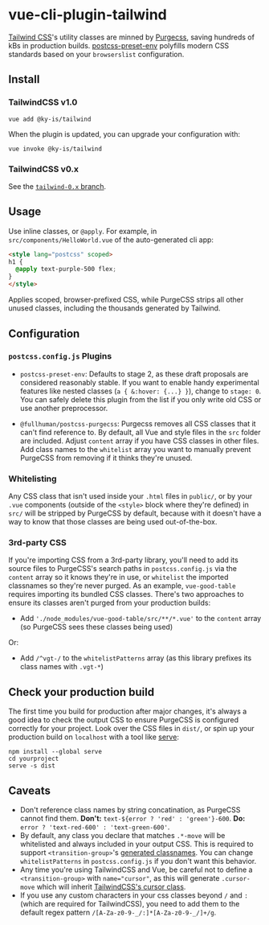 # vue-cli-plugin-tailwind

[Tailwind CSS](https://tailwindcss.com/docs/what-is-tailwind)'s utility classes are minned by [Purgecss](https://www.purgecss.com), saving hundreds of kBs in production builds. [postcss-preset-env](https://preset-env.cssdb.org/features) polyfills modern CSS standards based on your `browserslist` configuration.


## Install

### TailwindCSS v1.0

```console
vue add @ky-is/tailwind
```

When the plugin is updated, you can upgrade your configuration with:
```console
vue invoke @ky-is/tailwind
```

### TailwindCSS v0.x

See the [`tailwind-0.x` branch](https://github.com/ky-is/vue-cli-plugin-tailwind/tree/tailwind-0.x).


## Usage

Use inline classes, or `@apply`. For example, in `src/components/HelloWorld.vue` of the auto-generated cli app:
```html
<style lang="postcss" scoped>
h1 {
  @apply text-purple-500 flex;
}
</style>
```

Applies scoped, browser-prefixed CSS, while PurgeCSS strips all other unused classes, including the thousands generated by Tailwind.


## Configuration

### `postcss.config.js` Plugins

- `postcss-preset-env`: Defaults to stage 2, as these draft proposals are considered reasonably stable. If you want to enable handy experimental features like nested classes (`a { &:hover: {...} }`), change to `stage: 0`. You can safely delete this plugin from the list if you only write old CSS or use another preprocessor.

- `@fullhuman/postcss-purgecss`: Purgecss removes all CSS classes that it can't find reference to. By default, all Vue and style files in the `src` folder are included. Adjust `content` array if you have CSS classes in other files. Add class names to the `whitelist` array you want to manually prevent PurgeCSS from removing if it thinks they're unused.

### Whitelisting

Any CSS class that isn't used inside your `.html` files in `public/`, or by your `.vue` components (outside of the `<style>` block where they're defined) in `src/` will be stripped by PurgeCSS by default, because with it doesn't have a way to know that those classes are being used out-of-the-box.

### 3rd-party CSS

If you're importing CSS from a 3rd-party library, you'll need to add its source files to PurgeCSS's search paths in `postcss.config.js` via the `content` array so it knows they're in use, or `whitelist` the imported classnames so they're never purged. As an example, `vue-good-table` requires importing its bundled CSS classes. There's two approaches to ensure its classes aren't purged from your production builds:
- Add `'./node_modules/vue-good-table/src/**/*.vue'` to the `content` array (so PurgeCSS sees these classes being used)

Or:
- Add `/^vgt-/` to the `whitelistPatterns` array (as this library prefixes its class names with `.vgt-*`)


## Check your production build

The first time you build for production after major changes, it's always a good idea to check the output CSS to ensure PurgeCSS is configured correctly for your project. Look over the CSS files in `dist/`, or spin up your production build on `localhost` with a tool like [serve](https://github.com/zeit/serve):
```console
npm install --global serve
cd yourproject
serve -s dist
```


## Caveats

- Don't reference class names by string concatination, as PurgeCSS cannot find them. **Don't:** `text-${error ? 'red' : 'green'}-600`. **Do:** `error ? 'text-red-600' : 'text-green-600'`.
- By default, any class you declare that matches `.*-move` will be whitelisted and always included in your output CSS. This is required to support `<transition-group>`'s [generated classnames](https://vuejs.org/v2/guide/transitions.html#List-Move-Transitions). You can change `whitelistPatterns` in `postcss.config.js` if you don't want this behavior.
- Any time you're using TailwindCSS and Vue, be careful not to define a `<transition-group>` with `name="cursor"`, as this will generate `.cursor-move` which will inherit [TailwindCSS's cursor class](https://tailwindcss.com/docs/cursor/).
- If you use any custom characters in your css classes beyond `/` and `:` (which are required for TailwindCSS), you need to add them to the default regex pattern `/[A-Za-z0-9-_/:]*[A-Za-z0-9-_/]+/g`.
